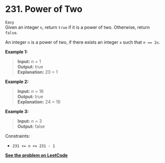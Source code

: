 # 231. Power of Two

`Easy` <br />
Given an integer `n`, return `true` if it is a power of two. Otherwise, return `false`.

An integer `n` is a power of two, if there exists an integer `x` such that `n == 2x`.

**Example 1:**

> **Input:** n = 1 <br />
> **Output:** true <br />
> **Explanation:** 20 = 1

**Example 2:**

> **Input:** n = 16 <br />
> **Output:** true <br />
> **Explanation:** 24 = 16

**Example 3:**

> **Input:** n = 3 <br />
> **Output:** false

Constraints:

- `231 <= n <= 231 - 1`

[**See the problem on LeetCode**](https://leetcode.com/problems/power-of-two/)